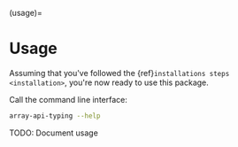 (usage)=

# Usage

Assuming that you've followed the {ref}`installations steps <installation>`, you're now ready to use this package.

Call the command line interface:

```bash
array-api-typing --help
```

TODO: Document usage
